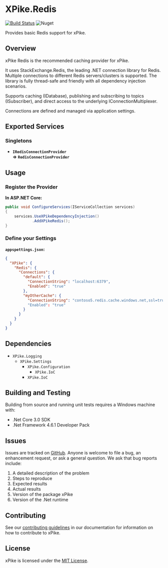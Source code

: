 # XPike.Redis

[![Build Status](https://dev.azure.com/xpike/xpike/_apis/build/status/xpike.redis?branchName=master)](https://dev.azure.com/xpike/xpike/_build/latest?definitionId=7&branchName=master)
![Nuget](https://img.shields.io/nuget/v/XPike.Redis)

Provides basic Redis support for xPike.

## Overview

xPike Redis is the recommended caching provider for xPike.

It uses StackExchange.Redis, the leading .NET connection library for Redis.  
Multiple connections to different Redis servers/clusters is supported.
The library is fully thread-safe and friendly with all dependency injection scenarios.

Supports caching (IDatabase), publishing and subscribing to topics (ISubscriber), and direct
access to the underlying IConnectionMultiplexer.

Connections are defined and managed via application settings.

## Exported Services

### Singletons

- **`IRedisConnectionProvider`**  
  **=> `RedisConnectionProvider`**

## Usage

### Register the Provider

**In ASP.NET Core:**

```csharp
public void ConfigureServices(IServiceCollection services)
{
    services.UseXPikeDependencyInjection()
            .AddXPikeRedis();
}
```


### Define your Settings

**`appspettings.json`:**

```json
{
  "XPike": {
    "Redis": {
      "Connections": {
        "default": {
          "ConnectionString": "localhost:6379",
          "Enabled": "true"
        },
        "myOtherCache": {
          "ConnectionString": "contoso5.redis.cache.windows.net,ssl=true,password=..."
          "Enabled": "true"
        }
      }
    }
  }
}
```

## Dependencies

- `XPike.Logging`
  - `XPike.Settings`
    - `XPike.Configuration`
      - `XPike.IoC`
    - `XPike.IoC`

## Building and Testing

Building from source and running unit tests requires a Windows machine with:

* .Net Core 3.0 SDK
* .Net Framework 4.6.1 Developer Pack

## Issues

Issues are tracked on [GitHub](https://github.com/xpike/xpike-redis/issues). Anyone is welcome to file a bug,
an enhancement request, or ask a general question. We ask that bug reports include:

1. A detailed description of the problem
2. Steps to reproduce
3. Expected results
4. Actual results
5. Version of the package xPike
6. Version of the .Net runtime

## Contributing

See our [contributing guidelines](https://github.com/xpike/documentation/blob/master/docfx_project/articles/contributing.md)
in our documentation for information on how to contribute to xPike.

## License

xPike is licensed under the [MIT License](LICENSE).
